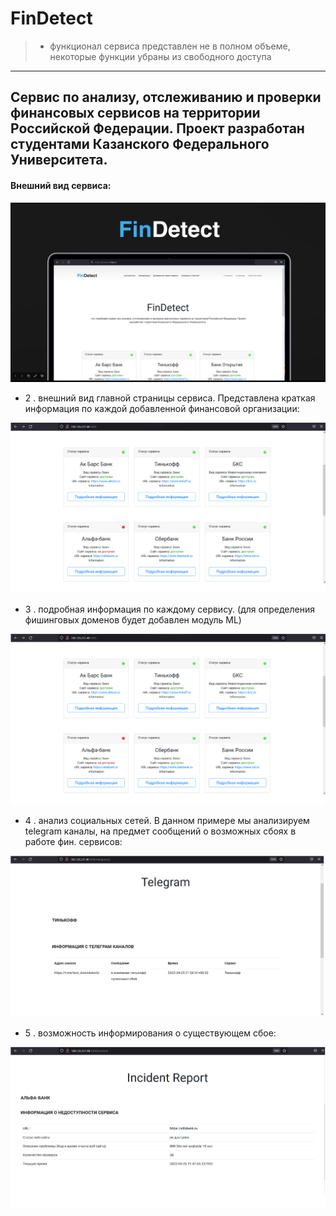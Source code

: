 # FinDetect

> - функционал сервиса представлен не в полном объеме, некоторые функции убраны из свободного доступа


---
Cервис по анализу, отслеживанию и проверки финансовых сервисов на территории Российской Федерации. Проект разработан студентами Казанского Федерального Университета.
---


#### Внешний вид сервиса: 

![Внешний вид сервиса](https://github.com/galazat/FinDetect/blob/master/source_pictures/1.png)

* 2 . внешний вид главной страницы сервиса. Представлена краткая информация по каждой добавленной финансовой организации: 

![главная страница сервиса](https://github.com/galazat/FinDetect/blob/master/source_pictures/2.png)

* 3 . подробная информация по каждому сервису. (для определения фишинговых доменов будет добавлен модуль ML)

![подробная информация об организации](https://github.com/galazat/FinDetect/blob/master/source_pictures/3.png)

* 4 . анализ социальных сетей. В данном примере мы анализируем telegram каналы, на предмет сообщений о возможных сбоях в работе фин. сервисов:

![анализ социальных медиа](https://github.com/galazat/FinDetect/blob/master/source_pictures/4.png)

* 5 . возможность информирования о существующем сбое:

![оповещение](https://github.com/galazat/FinDetect/blob/master/source_pictures/5.png)

